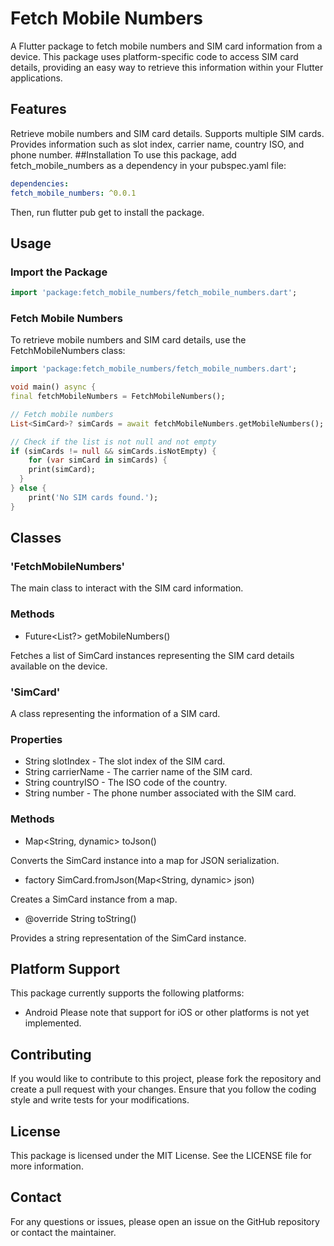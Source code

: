# Fetch Mobile Numbers
A Flutter package to fetch mobile numbers and SIM card information from a device. This package uses platform-specific code to access SIM card details, providing an easy way to retrieve this information within your Flutter applications.

## Features
Retrieve mobile numbers and SIM card details.
Supports multiple SIM cards.
Provides information such as slot index, carrier name, country ISO, and phone number.
##Installation
To use this package, add fetch_mobile_numbers as a dependency in your pubspec.yaml file:

```yaml
dependencies:
fetch_mobile_numbers: ^0.0.1
```
Then, run flutter pub get to install the package.

## Usage
### Import the Package
```dart
import 'package:fetch_mobile_numbers/fetch_mobile_numbers.dart';
```
### Fetch Mobile Numbers
To retrieve mobile numbers and SIM card details, use the FetchMobileNumbers class:

```dart
import 'package:fetch_mobile_numbers/fetch_mobile_numbers.dart';

void main() async {
final fetchMobileNumbers = FetchMobileNumbers();

// Fetch mobile numbers
List<SimCard>? simCards = await fetchMobileNumbers.getMobileNumbers();

// Check if the list is not null and not empty
if (simCards != null && simCards.isNotEmpty) {
    for (var simCard in simCards) {
    print(simCard);
  }
} else {
    print('No SIM cards found.');
}

```

## Classes
### 'FetchMobileNumbers'
The main class to interact with the SIM card information.

### Methods
* Future<List<SimCard>?> getMobileNumbers()

Fetches a list of SimCard instances representing the SIM card details available on the device.

### 'SimCard'
A class representing the information of a SIM card.

### Properties
* String slotIndex - The slot index of the SIM card.
* String carrierName - The carrier name of the SIM card.
* String countryISO - The ISO code of the country.
* String number - The phone number associated with the SIM card.
### Methods
* Map<String, dynamic> toJson()

Converts the SimCard instance into a map for JSON serialization.

* factory SimCard.fromJson(Map<String, dynamic> json)

Creates a SimCard instance from a map.

* @override String toString()

Provides a string representation of the SimCard instance.

## Platform Support
This package currently supports the following platforms:

* Android
  Please note that support for iOS or other platforms is not yet implemented.

## Contributing
If you would like to contribute to this project, please fork the repository and create a pull request with your changes. Ensure that you follow the coding style and write tests for your modifications.

## License
This package is licensed under the MIT License. See the LICENSE file for more information.

## Contact
For any questions or issues, please open an issue on the GitHub repository or contact the maintainer.
